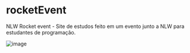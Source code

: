 # rocketEvent
NLW Rocket event - Site de estudos feito em um evento junto a NLW para estudantes de programação.

![image](https://user-images.githubusercontent.com/66261090/115916810-ad2f6900-a44b-11eb-9ba1-cacd45ca8e4f.png)
